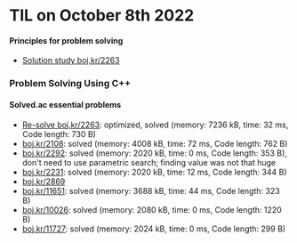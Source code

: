 # **TIL on October 8th 2022**
#### Principles for problem solving
- [Solution study boj.kr/2263](../../../Problem%20Solving/Solution%20study/sol-study-2263-10-09-2022.md)

### Problem Solving Using C++
#### Solved.ac essential problems
- [Re-solve boj.kr/2263](../../../Problem%20Solving/boj/solvedac/2263-re-10-09-2022.cpp): optimized, solved (memory: 7236 kB, time: 32 ms, Code length: 730 B)
- [boj.kr/2108](../../../Problem%20Solving/boj/solvedac/2108-10-09-2022.cpp): solved (memory: 4008 kB, time: 72 ms, Code length: 762 B)
- [boj.kr/2292](../../../Problem%20Solving/boj/solvedac/2292-10-09-2022.cpp): solved (memory: 2020 kB, time: 0 ms, Code length: 353 B), don't need to use parametric search; finding value was not that huge
- [boj.kr/2231](../../../Problem%20Solving/boj/solvedac/2231-10-09-2022.cpp): solved (memory: 2020 kB, time: 12 ms, Code length: 344 B)
- [boj.kr/2869](../../../Problem%20Solving/boj/solvedac/2869-10-09-2022.cpp)
- [boj.kr/11651](../../../Problem%20Solving/boj/solvedac/11651-10-09-2022.cpp): solved (memory: 3688 kB, time: 44 ms, Code length: 323 B)
- [boj.kr/10026](../../../Problem%20Solving/boj/solvedac/10026-10-09-2022.cpp): solved (memory: 2080 kB, time: 0 ms, Code length: 1220 B)
- [boj.kr/11727](../../../Problem%20Solving/boj/solvedac/11727-10-09-2022.cpp): solved (memory: 2024 kB, time: 0 ms, Code length: 299 B)